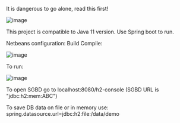 It is dangerous to go alone, read this first!

![image](https://github.com/user-attachments/assets/bcc78561-c436-4fea-a899-6540bde1c37a)

This project is compatible to Java 11 version.
Use Spring boot to run.

Netbeans configuration:
Build Compile:

![image](https://github.com/user-attachments/assets/9d1f7489-de07-40bb-aca4-0576cd640172)

To run:

![image](https://github.com/user-attachments/assets/2da7755e-dd22-4267-9b06-99d892e6b4b0)


To open SGBD go to localhost:8080/h2-console (SGBD URL is "jdbc:h2:mem:ABC")

To save DB data on file or in memory use: spring.datasource.url=jdbc:h2:file:/data/demo
